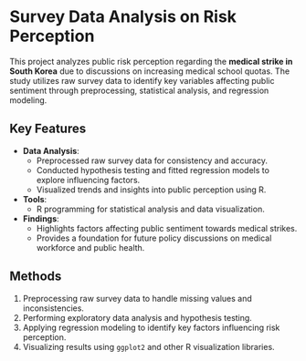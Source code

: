 # Survey Data Analysis on Risk Perception

This project analyzes public risk perception regarding the **medical strike in South Korea** due to discussions on increasing medical school quotas. The study utilizes raw survey data to identify key variables affecting public sentiment through preprocessing, statistical analysis, and regression modeling.

## Key Features
- **Data Analysis**:
  - Preprocessed raw survey data for consistency and accuracy.
  - Conducted hypothesis testing and fitted regression models to explore influencing factors.
  - Visualized trends and insights into public perception using R.
- **Tools**: 
  - R programming for statistical analysis and data visualization.
- **Findings**:
  - Highlights factors affecting public sentiment towards medical strikes.
  - Provides a foundation for future policy discussions on medical workforce and public health.

## Methods
1. Preprocessing raw survey data to handle missing values and inconsistencies.
2. Performing exploratory data analysis and hypothesis testing.
3. Applying regression modeling to identify key factors influencing risk perception.
4. Visualizing results using `ggplot2` and other R visualization libraries.

